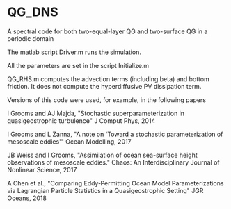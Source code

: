 # QG_DNS
A spectral code for both two-equal-layer QG and two-surface QG in a periodic domain

The matlab script Driver.m runs the simulation. 

All the parameters are set in the script Initialize.m

QG_RHS.m computes the advection terms (including beta) and bottom friction. It does not compute the hyperdiffusive PV dissipation term.

Versions of this code were used, for example, in the following papers

I Grooms and AJ Majda, "Stochastic superparameterization in quasigeostrophic turbulence" J Comput Phys, 2014

I Grooms and L Zanna, "A note on 'Toward a stochastic parameterization of mesoscale eddies'" Ocean Modelling, 2017

JB Weiss and I Grooms, "Assimilation of ocean sea-surface height observations of mesoscale eddies." Chaos: An Interdisciplinary Journal of Nonlinear Science, 2017

A Chen et al., "Comparing Eddy‐Permitting Ocean Model Parameterizations via Lagrangian Particle Statistics in a Quasigeostrophic Setting" JGR Oceans, 2018

